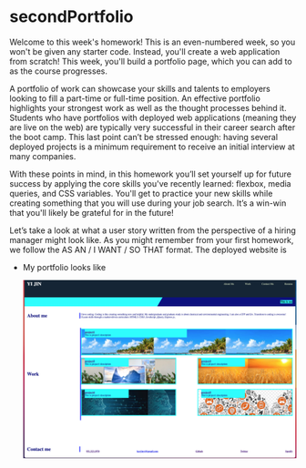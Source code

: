 # secondPortfolio
Welcome to this week's homework! This is an even-numbered week, so you won't be given any starter code. Instead, you'll create a web application from scratch! This week, you'll build a portfolio page, which you can add to as the course progresses. 

A portfolio of work can showcase your skills and talents to employers looking to fill a part-time or full-time position. An effective portfolio highlights your strongest work as well as the thought processes behind it. Students who have portfolios with deployed web applications (meaning they are live on the web) are typically very successful in their career search after the boot camp. This last point can’t be stressed enough: having several deployed projects is a minimum requirement to receive an initial interview at many companies. 

With these points in mind, in this homework you’ll set yourself up for future success by applying the core skills you've recently learned: flexbox, media queries, and CSS variables. You'll get to practice your new skills while creating something that you will use during your job search. It’s a win-win that you'll likely be grateful for in the future!

Let’s take a look at what a user story written from the perspective of a hiring manager might look like. As you might remember from your first homework, we follow the AS AN / I WANT / SO THAT format.
The deployed website is 
* My portfolio looks like

    ![Updated.](./assets/images/../Screen%20Shot%202022-03-29%20at%209.51.20%20PM.png)